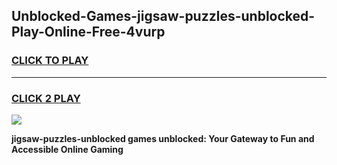 
## Unblocked-Games-jigsaw-puzzles-unblocked-Play-Online-Free-4vurp
<h3>
<a href="https://premium76.site?title=jigsaw-puzzles-unblocked&ref=26A">CLICK TO PLAY</a></h3>
<hr>

<h3>
<a href="https://premium76.site?title=jigsaw-puzzles-unblocked&ref=26A">CLICK 2 PLAY</a>
  
</h3>

<a href="https://premium76.site?title=jigsaw-puzzles-unblocked&ref=26A"><img src="https://clearcache.store/games.png"></a>


**jigsaw-puzzles-unblocked games unblocked: Your Gateway to Fun and Accessible Online Gaming**
